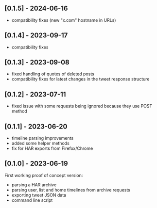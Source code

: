 ## [0.1.5] - 2024-06-16

- compatibility fixes (new "x.com" hostname in URLs)

## [0.1.4] - 2023-09-17

- compatibility fixes

## [0.1.3] - 2023-09-08

- fixed handling of quotes of deleted posts
- compatibility fixes for latest changes in the tweet response structure

## [0.1.2] - 2023-07-11

- fixed issue with some requests being ignored because they use POST method

## [0.1.1] - 2023-06-20

- timeline parsing improvements
- added some helper methods
- fix for HAR exports from Firefox/Chrome

## [0.1.0] - 2023-06-19

First working proof of concept version:

- parsing a HAR archive
- parsing user, list and home timelines from archive requests
- exporting tweet JSON data
- command line script
